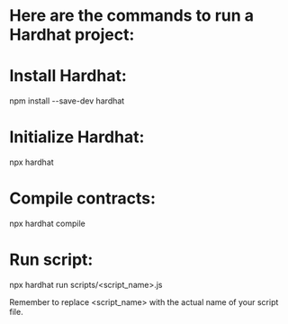 # Here are the commands to run a Hardhat project:

# Install Hardhat:
npm install --save-dev hardhat

# Initialize Hardhat:
npx hardhat

# Compile contracts:
npx hardhat compile

# Run script:
npx hardhat run scripts/<script_name>.js

Remember to replace <script_name> with the actual name of your script file.
